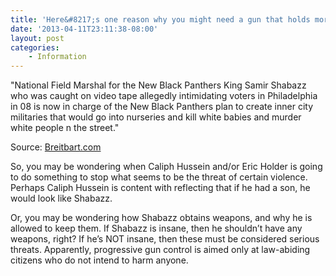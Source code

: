 ```yaml
---
title: 'Here&#8217;s one reason why you might need a gun that holds more than ten rounds'
date: '2013-04-11T23:11:38-08:00'
layout: post
categories:
    - Information
---
```


"National Field Marshal for the New Black Panthers King Samir Shabazz who was caught on video tape allegedly intimidating voters in Philadelphia in 08 is now in charge of the New Black Panthers plan to create inner city militaries that would go into nurseries and kill white babies and murder white people n the street."  
  
Source: [Breitbart.com](https://www.breitbart.com/Breitbart-TV/2012/08/14/New-Black-Panthers-To-Create-Inner-City-Military-To-Go-Into-Their-Houses-Skin-White-People-Alive)

So, you may be wondering when Caliph Hussein and/or Eric Holder is going to do something to stop what seems to be the threat of certain violence. Perhaps Caliph Hussein is content with reflecting that if he had a son, he would look like Shabazz.

Or, you may be wondering how Shabazz obtains weapons, and why he is allowed to keep them. If Shabazz is insane, then he shouldn’t have any weapons, right? If he’s NOT insane, then these must be considered serious threats. Apparently, progressive gun control is aimed only at law-abiding citizens who do not intend to harm anyone.